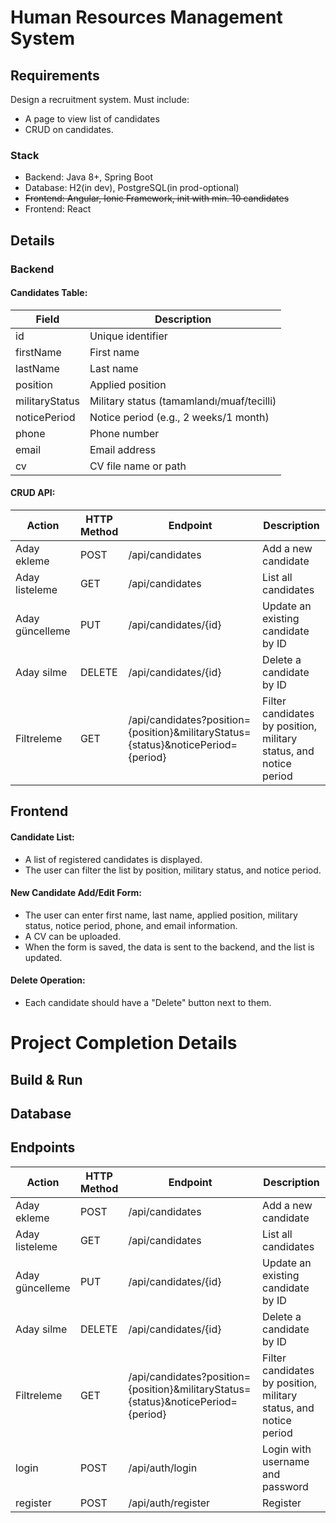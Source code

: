 # Human Resources Management System
## Requirements
Design a recruitment system. Must include:
- A page to view list of candidates
- CRUD on candidates.
### Stack
- Backend: Java 8+, Spring Boot
- Database: H2(in dev), PostgreSQL(in prod-optional)
- ~~Frontend: Angular, Ionic Framework, init with min. 10 candidates~~
- Frontend: React
## Details
### Backend
#### Candidates Table:
| Field           | Description                                |
|-----------------|--------------------------------------------|
| id              | Unique identifier                          |
| firstName      | First name                                 |
| lastName       | Last name                                  |
| position       | Applied position                           |
| militaryStatus | Military status (tamamlandı/muaf/tecilli) |
| noticePeriod   | Notice period (e.g., 2 weeks/1 month)      |
| phone          | Phone number                               |
| email          | Email address                              |
| cv             | CV file name or path                       |

#### CRUD API:
| Action             | HTTP Method | Endpoint                             | Description                                    |
|--------------------|-------------|--------------------------------------|------------------------------------------------|
| Aday ekleme        | POST        | /api/candidates                      | Add a new candidate                            |
| Aday listeleme     | GET         | /api/candidates                      | List all candidates                           |
| Aday güncelleme    | PUT         | /api/candidates/{id}                 | Update an existing candidate by ID            |
| Aday silme         | DELETE      | /api/candidates/{id}                 | Delete a candidate by ID                      |
| Filtreleme         | GET         | /api/candidates?position={position}&militaryStatus={status}&noticePeriod={period} | Filter candidates by position, military status, and notice period |

## Frontend
#### Candidate List:
- A list of registered candidates is displayed.
- The user can filter the list by position, military status, and notice period.

#### New Candidate Add/Edit Form:
- The user can enter first name, last name, applied position, military status, notice period, phone, and email information.
- A CV can be uploaded.
- When the form is saved, the data is sent to the backend, and the list is updated.

#### Delete Operation:
- Each candidate should have a "Delete" button next to them.


# Project Completion Details
## Build & Run
## Database
## Endpoints
| Action             | HTTP Method | Endpoint                             | Description                                    |
|--------------------|-------------|--------------------------------------|------------------------------------------------|
| Aday ekleme        | POST        | /api/candidates                      | Add a new candidate                            |
| Aday listeleme     | GET         | /api/candidates                      | List all candidates                           |
| Aday güncelleme    | PUT         | /api/candidates/{id}                 | Update an existing candidate by ID            |
| Aday silme         | DELETE      | /api/candidates/{id}                 | Delete a candidate by ID                      |
| Filtreleme         | GET         | /api/candidates?position={position}&militaryStatus={status}&noticePeriod={period} | Filter candidates by position, military status, and notice period |
| login    | POST         | /api/auth/login                | Login with username and password            |
| register         | POST      | /api/auth/register                 | Register                      |
